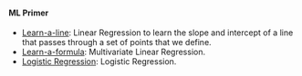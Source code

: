 #### ML Primer  
- [Learn-a-line](Learn-a-line.ipynb): Linear Regression to learn the slope and intercept of a line that passes through a set of points that we define.
- [Learn-a-formula](Learn-a-formula.ipynb): Multivariate Linear Regression.
- [Logistic Regression](LogisticRegression.ipynb): Logistic Regression.
